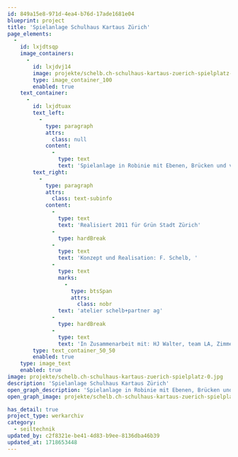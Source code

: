 ```yaml
---
id: 849a15e8-971d-4ea4-b76d-17ade1681e04
blueprint: project
title: 'Spielanlage Schulhaus Kartaus Zürich'
page_elements:
  -
    id: lxjdtsqp
    image_containers:
      -
        id: lxjdvj14
        image: projekte/schelb.ch-schulhaus-kartaus-zuerich-spielplatz-0.jpg
        type: image_container_100
        enabled: true
    text_container:
      -
        id: lxjdtuax
        text_left:
          -
            type: paragraph
            attrs:
              class: null
            content:
              -
                type: text
                text: 'Spielanlage in Robinie mit Ebenen, Brücken und verschiedenen Kletternetzen, Findling mit Aufstieg'
        text_right:
          -
            type: paragraph
            attrs:
              class: text-subinfo
            content:
              -
                type: text
                text: 'Realisiert 2011 für Grün Stadt Zürich'
              -
                type: hardBreak
              -
                type: text
                text: 'Konzept und Realisation: F. Schelb, '
              -
                type: text
                marks:
                  -
                    type: btsSpan
                    attrs:
                      class: nobr
                text: 'atelier schelb+partner ag'
              -
                type: hardBreak
              -
                type: text
                text: 'In Zusammenarbeit mit: HJ Walter, team LA, Zimmerei Oberhänsli'
        type: text_container_50_50
        enabled: true
    type: image_text
    enabled: true
image: projekte/schelb.ch-schulhaus-kartaus-zuerich-spielplatz-0.jpg
description: 'Spielanlage Schulhaus Kartaus Zürich'
open_graph_description: 'Spielanlage in Robinie mit Ebenen, Brücken und verschiedenen Kletternetzen, Findling mit Aufstieg'
open_graph_image: projekte/schelb.ch-schulhaus-kartaus-zuerich-spielplatz-0.jpg

has_detail: true
project_type: werkarchiv
category:
  - seiltechnik
updated_by: c2f8321e-be41-4d83-b9ee-8136dba46b39
updated_at: 1718653448
---
```

